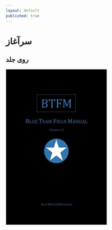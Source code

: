 ```yaml
---
layout: default
published: true
---
```

# سرآغاز

## روی جلد

![](/assets/images/31asjs0ghyl._sx322_bo1-204-203-200_.jpg)
